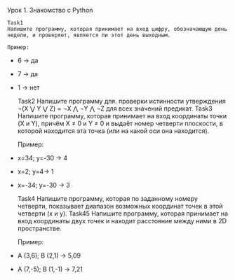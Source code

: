 Урок 1. Знакомство с Python

    Task1
    Напишите программу, которая принимает на вход цифру, обозначающую день недели, и проверяет, является ли этот день выходным.

    Пример:

- 6 -> да
- 7 -> да
- 1 -> нет
    
    Task2
    Напишите программу для. проверки истинности утверждения ¬(X ⋁ Y ⋁ Z) = ¬X ⋀ ¬Y ⋀ ¬Z для всех значений предикат.
    Task3
    Напишите программу, которая принимает на вход координаты точки (X и Y), причём X ≠ 0 и Y ≠ 0 и выдаёт номер четверти плоскости, в которой находится эта точка (или на какой оси она находится).

    Пример:

- x=34; y=-30 -> 4
- x=2; y=4-> 1
- x=-34; y=-30 -> 3
    
    Task4
    Напишите программу, которая по заданному номеру четверти, показывает диапазон возможных координат точек в этой четверти (x и y).
    Task45
    Напишите программу, которая принимает на вход координаты двух точек и находит расстояние между ними в 2D пространстве.

    Пример:

- A (3,6); B (2,1) -> 5,09
- A (7,-5); B (1,-1) -> 7,21
